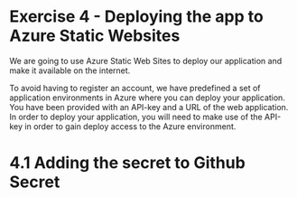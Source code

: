 # Exercise 4 - Deploying the app to Azure Static Websites

We are going to use Azure Static Web Sites to deploy our application and make it available on the internet. 

To avoid having to register an account, we have predefined a set of application environments in Azure where you can deploy your application. You have been provided with an API-key and a URL of the web application. In order to deploy your application, you will need to make use of the API-key in order to gain deploy access to the Azure environment.


# 4.1 Adding the secret to Github Secret
